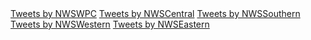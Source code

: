 <col> <a class="twitter-timeline" href="https://twitter.com/NWSWPC?ref_src=twsrc%5Etfw">Tweets by NWSWPC</a> <script async src="https://platform.twitter.com/widgets.js" charset="utf-8"></script>
<col> <a class="twitter-timeline" href="https://twitter.com/NWSCentral?ref_src=twsrc%5Etfw">Tweets by NWSCentral</a> <script async src="https://platform.twitter.com/widgets.js" charset="utf-8"></script>
<col> <a class="twitter-timeline" href="https://twitter.com/NWSSouthern?ref_src=twsrc%5Etfw">Tweets by NWSSouthern</a> <script async src="https://platform.twitter.com/widgets.js" charset="utf-8"></script>
<col> <a class="twitter-timeline" href="https://twitter.com/NWSWestern?ref_src=twsrc%5Etfw">Tweets by NWSWestern</a> <script async src="https://platform.twitter.com/widgets.js" charset="utf-8"></script>
<col> <a class="twitter-timeline" href="https://twitter.com/NWSEastern?ref_src=twsrc%5Etfw">Tweets by NWSEastern</a> <script async src="https://platform.twitter.com/widgets.js" charset="utf-8"></script>
